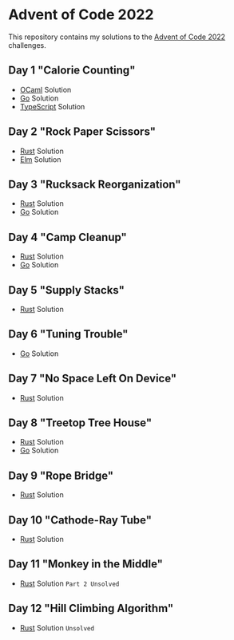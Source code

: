 # Advent of Code 2022

This repository contains my solutions to the [Advent of Code 2022](https://adventofcode.com/2022) challenges.

## Day 1 "Calorie Counting"

- [OCaml](./day1/day1_ocaml/bin/main.ml) Solution
- [Go](./day1/day1_go/main.go) Solution
- [TypeScript](./day1/day1_ts/main.ts) Solution

## Day 2 "Rock Paper Scissors"

- [Rust](./day2/day2_rust/src/main.rs) Solution
- [Elm](./day2/day2_elm/src/Main.elm) Solution

## Day 3 "Rucksack Reorganization"

- [Rust](./day3/day3_rust/src/main.rs) Solution
- [Go](./day3/day3_go/main.go) Solution

## Day 4 "Camp Cleanup"

- [Rust](./day4/day4_rust/src/main.rs) Solution
- [Go](./day4/day4_go/main.go) Solution

## Day 5 "Supply Stacks"

- [Rust](./day5/day5_rust/src/main.rs) Solution

## Day 6 "Tuning Trouble"

- [Go](./day6/day6_go/main.go) Solution

## Day 7 "No Space Left On Device"

- [Rust](./day7/day7_rust/src/main.rs) Solution

## Day 8 "Treetop Tree House"

- [Rust](./day8/day8_rust/src/main.rs) Solution
- [Go](./day8/day8_go/main.go) Solution

## Day 9 "Rope Bridge"

- [Rust](./day9/day9_rust/src/main.rs) Solution

## Day 10 "Cathode-Ray Tube"

- [Rust](./day10/day10_rust/src/main.rs) Solution

## Day 11 "Monkey in the Middle"

- [Rust](./day11/day11_rust/src/main.rs) Solution `Part 2 Unsolved`

## Day 12 "Hill Climbing Algorithm"

- [Rust](./day12/day12_rust/src/main.rs) Solution `Unsolved`
